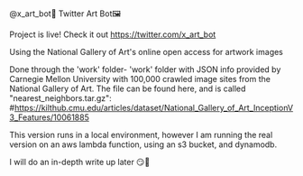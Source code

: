 @x_art_bot🎨
    Twitter Art Bot🖼️

Project is live! 
Check it out
    https://twitter.com/x_art_bot

Using the National Gallery of Art's 
online open access for artwork images

Done through the 'work' folder-
    'work' folder with JSON info provided by 
    Carnegie Mellon University with 100,000 
    crawled image sites from the National 
    Gallery of Art. The file can be found here, 
    and is called "nearest_neighbors.tar.gz": 
    #https://kilthub.cmu.edu/articles/dataset/National_Gallery_of_Art_InceptionV3_Features/10061885

This version runs in a local environment, 
however I am running the real
version on an aws lambda function, 
using an s3 bucket, and dynamodb.

I will do an in-depth write up later 😏🤩
